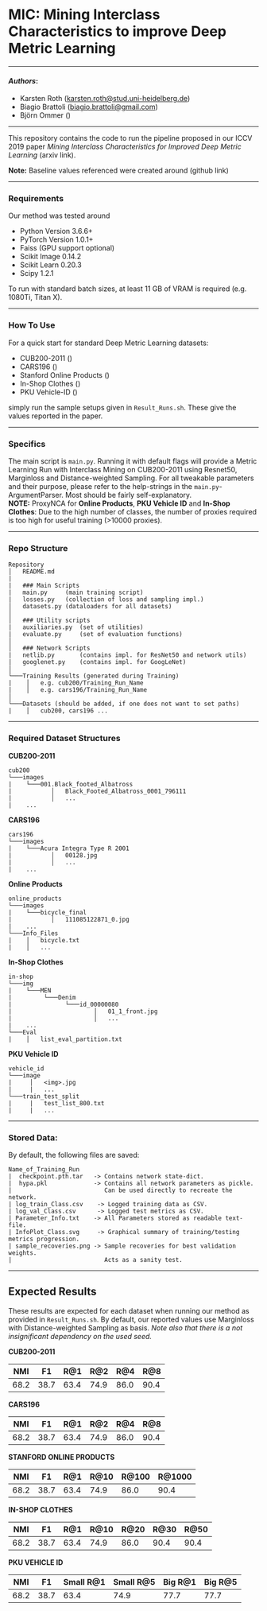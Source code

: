 # MIC: Mining Interclass Characteristics to improve Deep Metric Learning
---
#### ___Authors___:
* Karsten Roth (karsten.roth@stud.uni-heidelberg.de)
* Biagio Brattoli (biagio.brattoli@gmail.com)
* Björn Ommer ()

---
This repository contains the code to run the pipeline proposed in our ICCV 2019 paper _Mining Interclass Characteristics for Improved Deep Metric Learning_ (arxiv link).

**Note:** Baseline values referenced were created around (github link)

---
### Requirements
Our method was tested around
* Python Version 3.6.6+
* PyTorch Version 1.0.1+
* Faiss (GPU support optional)
* Scikit Image 0.14.2
* Scikit Learn 0.20.3
* Scipy 1.2.1

To run with standard batch sizes, at least 11 GB of VRAM is required (e.g. 1080Ti, Titan X).

---

### How To Use
For a quick start for standard Deep Metric Learning datasets:

* CUB200-2011 ()
* CARS196 ()
* Stanford Online Products ()
* In-Shop Clothes ()
* PKU Vehicle-ID ()


simply run the sample setups given in `Result_Runs.sh`. These give the values reported in the paper.  

---

### Specifics
The main script is `main.py`. Running it with default flags will provide a Metric Learning Run with Interclass Mining on CUB200-2011 using Resnet50, Marginloss and Distance-weighted Sampling. For all tweakable parameters and their purpose, please refer to the help-strings in the `main.py`-ArgumentParser. Most should be fairly self-explanatory.  
__NOTE:__
ProxyNCA for __Online Products__, __PKU Vehicle ID__ and __In-Shop Clothes__: Due to the high number of classes, the number of proxies required is too high for useful training (>10000 proxies).


---

### Repo Structure
```
Repository
│   README.md
|
|   ### Main Scripts
|   main.py     (main training script)
|   losses.py   (collection of loss and sampling impl.)
│   datasets.py (dataloaders for all datasets)
│   
│   ### Utility scripts
|   auxiliaries.py  (set of utilities)
|   evaluate.py     (set of evaluation functions)
│   
│   ### Network Scripts
|   netlib.py       (contains impl. for ResNet50 and network utils)
|   googlenet.py    (contains impl. for GoogLeNet)
│   
└───Training Results (generated during Training)
|    │   e.g. cub200/Training_Run_Name
|    │   e.g. cars196/Training_Run_Name
│   
└───Datasets (should be added, if one does not want to set paths)
|    │   cub200, cars196 ...
```

---


### Required Dataset Structures
__CUB200-2011__
```
cub200
└───images
|    └───001.Black_footed_Albatross
|           │   Black_Footed_Albatross_0001_796111
|           │   ...
|    ...
```

__CARS196__
```
cars196
└───images
|    └───Acura Integra Type R 2001
|           │   00128.jpg
|           │   ...
|    ...
```

__Online Products__
```
online_products
└───images
|    └───bicycle_final
|           │   111085122871_0.jpg
|    ...
└───Info_Files
|    │   bicycle.txt
|    │   ...
```

__In-Shop Clothes__
```
in-shop
└───img
|    └───MEN
|         └───Denim
|               └───id_00000080
|                       │   01_1_front.jpg
|                       │   ...
|    ...
└───Eval
|    │   list_eval_partition.txt
```


__PKU Vehicle ID__
```
vehicle_id
└───image
|     │   <img>.jpg
|     |   ...
└───train_test_split
|     |   test_list_800.txt
|     |   ...
```

---

### Stored Data:
By default, the following files are saved:
```
Name_of_Training_Run
|  checkpoint.pth.tar   -> Contains network state-dict.
|  hypa.pkl             -> Contains all network parameters as pickle.
|                          Can be used directly to recreate the network.
| log_train_Class.csv    -> Logged training data as CSV.                      
| log_val_Class.csv      -> Logged test metrics as CSV.                    
| Parameter_Info.txt    -> All Parameters stored as readable text-file.
| InfoPlot_Class.svg     -> Graphical summary of training/testing metrics progression.
| sample_recoveries.png -> Sample recoveries for best validation weights.
|                          Acts as a sanity test.
```

---

## Expected Results
These results are expected for each dataset when running our method as provided in `Result_Runs.sh`.
By default, our reported values use Marginloss with Distance-weighted Sampling as basis.
_Note also that there is a not insignificant dependency on the used seed._


__CUB200-2011__

   NMI  |  F1  | R@1  | R@2   | R@4   | R@8
--------|------|----- |-----  |-----  |----
 68.2   | 38.7 | 63.4 | 74.9  |  86.0 |  90.4    

__CARS196__

   NMI  |  F1  | R@1  | R@2   | R@4   | R@8
--------|------|----- |-----  |-----  |----
 68.2   | 38.7 | 63.4 | 74.9  |  86.0 |  90.4    

__STANFORD ONLINE PRODUCTS__

   NMI  |  F1  | R@1  | R@10   | R@100   | R@1000
--------|------|----- |-----  |-----  |----
 68.2   | 38.7 | 63.4 | 74.9  |  86.0 |  90.4    

__IN-SHOP CLOTHES__

   NMI  |  F1  | R@1  | R@10   | R@20   | R@30   | R@50
--------|------|----- |-----  |-----  |----   |----
 68.2   | 38.7 | 63.4 | 74.9  |  86.0 |  90.4 |  90.4    

__PKU VEHICLE ID__

   NMI  |  F1  | Small R@1  | Small R@5 | Big R@1 | Big R@5   
--------|------|----- |----- |----- |-----
 68.2   | 38.7 | 63.4 | 74.9 | 77.7 | 77.7
